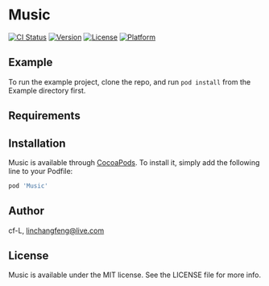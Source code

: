 # Music

[![CI Status](https://img.shields.io/travis/cf-L/Music.svg?style=flat)](https://travis-ci.org/cf-L/Music)
[![Version](https://img.shields.io/cocoapods/v/Music.svg?style=flat)](https://cocoapods.org/pods/Music)
[![License](https://img.shields.io/cocoapods/l/Music.svg?style=flat)](https://cocoapods.org/pods/Music)
[![Platform](https://img.shields.io/cocoapods/p/Music.svg?style=flat)](https://cocoapods.org/pods/Music)

## Example

To run the example project, clone the repo, and run `pod install` from the Example directory first.

## Requirements

## Installation

Music is available through [CocoaPods](https://cocoapods.org). To install
it, simply add the following line to your Podfile:

```ruby
pod 'Music'
```

## Author

cf-L, linchangfeng@live.com

## License

Music is available under the MIT license. See the LICENSE file for more info.
